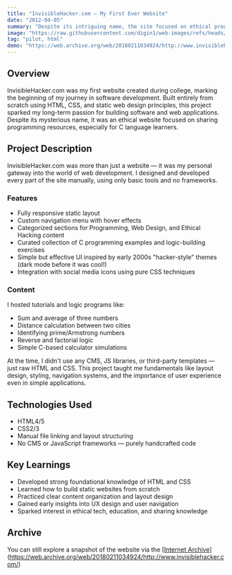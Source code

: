 ```yaml
---
title: "InvisibleHacker.com — My First Ever Website"
date: "2012-04-05"
summary: "Despite its intriguing name, the site focused on ethical programming resources, particularly C language tutorials and exercises. The project featured a responsive layout with a dark-themed UI inspired by early 2000s 'hacker aesthetics,' custom navigation, and categorized sections for programming content. This entirely hand-coded project established strong web development fundamentals and ignited a lasting passion for software development. An archived version remains accessible via the Internet Archive."
image: "https://raw.githubusercontent.com/digin1/web-images/refs/heads/main/invisiblehacker.png"
tag: "pilot, html"
demo: "https://web.archive.org/web/20180211034924/http://www.invisiblehacker.com/"
---
```


## Overview
InvisibleHacker.com was my first website created during college, marking the beginning of my journey in software development. Built entirely from scratch using HTML, CSS, and static web design principles, this project sparked my long-term passion for building software and web applications. Despite its mysterious name, it was an ethical website focused on sharing programming resources, especially for C language learners.

## Project Description
InvisibleHacker.com was more than just a website — it was my personal gateway into the world of web development. I designed and developed every part of the site manually, using only basic tools and no frameworks.

### Features
- Fully responsive static layout
- Custom navigation menu with hover effects
- Categorized sections for Programming, Web Design, and Ethical Hacking content
- Curated collection of C programming examples and logic-building exercises
- Simple but effective UI inspired by early 2000s "hacker-style" themes (dark mode before it was cool!)
- Integration with social media icons using pure CSS techniques

### Content
I hosted tutorials and logic programs like:
- Sum and average of three numbers
- Distance calculation between two cities
- Identifying prime/Armstrong numbers
- Reverse and factorial logic
- Simple C-based calculator simulations

At the time, I didn't use any CMS, JS libraries, or third-party templates — just raw HTML and CSS. This project taught me fundamentals like layout design, styling, navigation systems, and the importance of user experience even in simple applications.

## Technologies Used
- HTML4/5
- CSS2/3
- Manual file linking and layout structuring
- No CMS or JavaScript frameworks — purely handcrafted code

## Key Learnings
- Developed strong foundational knowledge of HTML and CSS
- Learned how to build static websites from scratch
- Practiced clear content organization and layout design
- Gained early insights into UX design and user navigation
- Sparked interest in ethical tech, education, and sharing knowledge

## Archive
You can still explore a snapshot of the website via the [[Internet Archive](https://web.archive.org/web/20180211034924/http://www.invisiblehacker.com/)](https://web.archive.org/web/20180211034924/http://www.invisiblehacker.com/)
